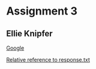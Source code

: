 # Assignment 3
## Ellie Knipfer

[Google](www.google.com)

[Relative reference to response.txt](../assignment-03/responses.txt)
